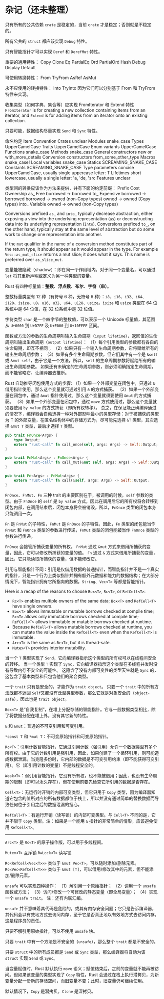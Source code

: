# 杂记（还未整理）

只有所有的公共依赖 `crate` 是稳定的，当前 `crate` 才是稳定；否则就是不稳定的。

所有公共的 `struct` 都应该实现 `Debug` 特性。

只有智能指针才可以实现 `Deref` 和 `DerefMut` 特性。


重要的通用特性：
Copy
Clone
Eq
PartialEq
Ord
PartialOrd
Hash
Debug
Display
Default

可使用转换特性：
From
TryFrom
AsRef
AsMut

永不应使用的转换特性：
Into
TryInto
因为它们可以分别基于 From 和 TryFrom 特性来实现。

收集类型（如何字典、集合等）应实现 FromIterator 和 Extend 特性
`FromIterator` is for creating a new collection containing items from an iterator, and `Extend` is for adding items from an iterator onto an existing collection.

只要可能，数据结构尽量实现 `Send` 和 `Sync` 特性。


命名约定
Item	Convention
Crates	unclear
Modules	snake_case
Types	UpperCamelCase
Traits	UpperCamelCase
Enum variants	UpperCamelCase
Functions	snake_case
Methods	snake_case
General constructors	new or with_more_details
Conversion constructors	from_some_other_type
Macros	snake_case!
Local variables	snake_case
Statics	SCREAMING_SNAKE_CASE
Constants	SCREAMING_SNAKE_CASE
Type parameters	concise UpperCamelCase, usually single uppercase letter: T
Lifetimes	short lowercase, usually a single letter: 'a, 'de, 'src
Features	unclear


类型间的转换应该作为方法来提供，并有下面的约定前缀：
Prefix	Cost	Ownership
as_	Free	borrowed -> borrowed
to_	Expensive	borrowed -> borrowed
borrowed -> owned (non-Copy types)
owned -> owned (Copy types)
into_	Variable	owned -> owned (non-Copy types)

Conversions prefixed `as_` and `into_` typically decrease abstraction, either exposing a view into the underlying representation (`as`) or deconstructing data into its underlying representation (`into`). Conversions prefixed `to_`, on the other hand, typically stay at the same level of abstraction but do some work to change one representation into another.

If the `mut` qualifier in the name of a conversion method constitutes part of the return type, it should appear as it would appear in the type. For example `Vec::as_mut_slice` returns a mut slice; it does what it says. This name is preferred over `as_slice_mut`.


变量能被隐藏（shadow）：即在同一个作用域内，对于同一个变量名，可以通过 `let` 将其重新声明或定义为另一种类型的变量。

Rust 有四种标量值：**整数**、**浮点数**、**布尔**、**字符（串）**。

整数标量类型有 12 种（有符号 6 种，无符号 6 种）：`i8`、`i16`、`i32`、`i64`、`i128`、`isize`、`u8`、`u16`、`u32`、`u64`、`u128`、`usize`。`isize` 和 `usize` 类型在 64 位系统中是 64 位值，在 32 位系统中是 32 位值。

字符类型 `char` 是一个四字节的整数值，可以表示一个 Unicode 标量值，其范围从 `U+0000` 到 `U+D7FF` 及 `U+E000` 到 `U+10FFFF` 区间。

函数或方法的参数的生命周期叫输入生命周期（`input lifetime`），返回值的生命周期叫输出生命周期（`output lifetime`）：
（1）每个引用类型的参数都有各自的生命周期，即互不相同；
（2）如果只有一个输入生命周期参数，它将赋给所有的输出生命周期参数；
（3）如果有多个生命周期参数，但它们其中有一个是 `&self` 或 `&mut self`，由于它是一个方法，所以，`self` 的生命周期参数将赋给所有的输出生命周期参数。
如果还有未确定的生命周期参数，则必须明确指定生命周期，而不能省略它、让编译器去推断。

Rust 自动推导闭包使用方式的步骤:
（1）如果一个外部变量在闭包中，只通过 `&` 借用指针使用，那么这个变量就可通过引用 `&` 的方式捕获。
（2）如果一个外部变量在闭包中，通过 `&mut` 指针使用过，那么这个变量就须要使用 `&mut` 的方式捕获。
（3）如果一个外部变量在闭包中，通过 `move` 方式使用过，那么这个变量就须要使用 `by value` 的方式捕获（即所有权转移）。
总之，在保证能正确编译通过的情况下，编译器会自动选择一种对外部影响最小的类型存储：对于被捕获的类型为 T 的外部变量，在匿名结构体中的存储方式为，尽可能先选择 `&T` 类型，其次选择 `&mut T` 类型，最后才选择 `T` 类型。

```rust
pub trait FnOnce<Args> {
    type Output;
    extern "rust-call" fn call_once(self, args: Args) -> Self::Output;
}

pub trait FnMut<Args> : FnOnce<Args> {
    extern "rust-call" fn call_mut(&mut self, args: Args) -> Self::Output;
}

pub trait Fn<Args> : FnMut<Args> {
    extern "rust-call" fn call(&self, args: Args) -> Self::Output;
}
```
`FnOnce`、`FnMut`、`Fn` 三种 trait 的主要区别在于，被调用的时候，`self` 参数的类型。由于 `FnOnce` 的 `self` 是 `by value` 方式，因此在调用后它的所有权将会转移到闭包内部，在调用结束后，闭包本身将会被销毁。所以，`FnOnce` 类型的闭包本身只能调用一次。

`Fn` 是 `FnMut` 的子特性，`FnMut` 是 `FnOnce` 的子特性，因此，`Fn` 类型的闭包能当作 `FnMut` 和 `FnOnce` 类型的参数进行传递，`FnMut` 类型的闭包能被当作 `FnOnce` 类型的参数进行传递。

`FnOnce` 会接管所捕获变量的所有权。
`FnMut` 通过 `&mut` 方式来借用所捕获的变量，因此，它可以修改所捕获的变量的值。
`Fn` 通过 `&` 方式来借用所捕获的变量，因此，它只能读取所捕获的变量，但不能修改它。


引用与智能指针不同：引用是仅借用数据的普通指针，而智能指针并不是一个真实的指针，只是一个行为上类似指针并拥有额外元数据和能力的数据结构；在大部分情况下，智能指针拥有它所指向的数据。`String`、`Vec<T>` 等都是智能指针。


Here is a recap of the reasons to choose `Box<T>`, `Rc<T>`, or `RefCell<T>`:
- `Rc<T>` enables multiple owners of the same data; `Box<T>` and `RefCell<T>` have single owners.
- `Box<T>` allows immutable or mutable borrows checked at compile time; `Rc<T>` allows only immutable borrows checked at compile time; `RefCell<T>` allows immutable or mutable borrows checked at runtime.
- Because `RefCell<T>` allows mutable borrows checked at runtime, you can mutate the value inside the `RefCell<T>` even when the `RefCell<T>` is immutable.
- `Arc<T>` is the same as `Rc<T>`, but it is thread-safe.
- `Mutex<T>` provides interior mutability.


当一个 `T` 类型实现了 `Send`，它向编译器指示这个类型的所有权可以在线程间安全的转移。
当一个类型 `T` 实现了 `Sync`，它向编译器指示这个类型在多线程并发时没有导致内存不安全的可能性。
这隐含了没有内部可变性的类型天生就是 `Sync` 的，这包含了基本类型和只包含他们的聚合类型。


一个 `trait` 只有是安全的，才能作为 `trait object`。
只要一个 `trait` 中的所有方法既都不返回 `Self`又都没有泛型类型参数，那么它就是对象安全的（`object-safe`），因此也是 `trait object`。

`Box<T>` 是“自我复制”，在堆上分配存储的智能指针。它与一般数据类型相比，除了将数据分配在堆上外，没有其它新的特性。

`&` 和 `&mut`：普通的不可变引用和可变引用。

`*const T` 和 `*mut T`：不可变原始指针和可变原始指针。

`Rc<T>`：引用计数智能指针，它通过引用计数（强引用）允许一个数据类型有多个所有权。由于它的计数引用是强引用，因此，如果创建了一个循环引用，则可能造成数据泄漏。当克隆多份时，它内部的数据是不可变引用约束（即不能获得可变引用）。它（即引用计数的变量）不是线程安全的。

`Weak<T>`：弱引用智能指针。它没有所有权，也不能被借用；因此，也没有生命周期的限制（即可以永久存在），但在使用前要先检查它所引用的数据是否存在。

`Cell<T>`：无运行时开销的内部可变类型，但它只用于 `Copy` 类型，因为编译器知道它包含的值所对应的所有数据都位于栈上，所以并没有通过简单的替换数据而导致任何位于引用之后的数据泄漏的担心。

`RefCall<T>`：有运行开销（读写锁）的内部可变类型。与 `Cell<T>` 不同的是，它并不限于 `Copy` 类型。注：如果是一个能用 `&` 指针的非常简单的情形，应该避免使用 `RefCell<T>`。

---

`Arc<T>` 是 `Rc<T>` 的原子操作版，可以用于多线程间。

`Mutex<T>` 互斥锁
`RwLock<T>` 读写锁

`Rc<RefCell<Vec<T>>>` 类似于 `&mut Vec<T>`，可以随时添加/删除元素。
`Rc<Vec<RefCell<T>>>` 类似于 `&mut [T]`，可以借用/修改其中的元素，但不能添加/删除元素。


`unsafe` 可以实现四种操作：
（1）解引用一个原始指针；
（2）调用一个 `unsafe` 函数或方法；
（3）访问/修改一个可修改的静态变量（即全局变量）；
（4）实现一个 `unsafe trait`。
注：还有内联汇编。

`unsafe` 并不意味着其代码是危险的，或其有内存安全问题；它只是告诉编译器，其代码会以有效地方式去访问内存，至于它是否真正地以有效地方式去访问内存，这是程序员的责任。

只要不解引用原始指针，可以不使用 `unsafe` 块。

只要 `trait` 中有一个方法是不安全的（`unsafe`），那么整个 `trait` 都是不安全的。

只要 `struct` 中的所有成员都是 `Send` 或 `Sync` 类型，那么编译器将自动为该 `struct` 实现 `Send` 或 `Sync`。

当变量赋值时，Rust 默认执行 `move` 语义；赋值结束后，之前的变量就不能再被访问。但如果该变量的类型实现了 `Copy` 特性，Rust 会通过在栈上执行潜拷贝，为新变量分配一份新的存储空间，而旧变量不变；此时，旧变量仍可继续使用。

默认情况下，`Copy` 是潜拷贝，`Clone` 是深拷贝。
